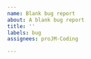 ```yaml
---
name: Blank bug report
about: A blank bug report
title: ''
labels: bug
assignees: proJM-Coding

---
```



